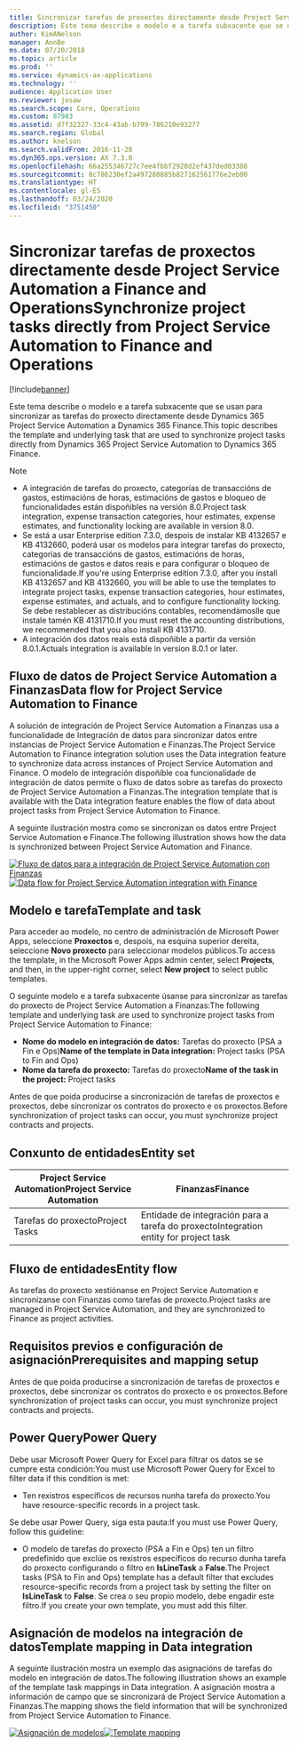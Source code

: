 ```yaml
---
title: Sincronizar tarefas de proxectos directamente desde Project Service Automation a Finance and Operations
description: Este tema describe o modelo e a tarefa subxacente que se usan para sincronizar as tarefas do proxecto directamente desde Microsoft Dynamics 365 Project Service Automation a Dynamics 365 Finance.
author: KimANelson
manager: AnnBe
ms.date: 07/20/2018
ms.topic: article
ms.prod: ''
ms.service: dynamics-ax-applications
ms.technology: ''
audience: Application User
ms.reviewer: josaw
ms.search.scope: Core, Operations
ms.custom: 87983
ms.assetid: d7f32327-33c4-43ab-b799-786210e93277
ms.search.region: Global
ms.author: knelson
ms.search.validFrom: 2016-11-28
ms.dyn365.ops.version: AX 7.3.0
ms.openlocfilehash: 66a255346727c7ee4fbbf2920d2ef437ded03308
ms.sourcegitcommit: 8c786230ef2a497280885b827162561776e2eb00
ms.translationtype: HT
ms.contentlocale: gl-ES
ms.lasthandoff: 03/24/2020
ms.locfileid: "3751450"
---
```

# <a name="synchronize-project-tasks-directly-from-project-service-automation-to-finance-and-operations"></a><span data-ttu-id="b8117-103">Sincronizar tarefas de proxectos directamente desde Project Service Automation a Finance and Operations</span><span class="sxs-lookup"><span data-stu-id="b8117-103">Synchronize project tasks directly from Project Service Automation to Finance and Operations</span></span>

[!include[banner](../includes/banner.md)]

<span data-ttu-id="b8117-104">Este tema describe o modelo e a tarefa subxacente que se usan para sincronizar as tarefas do proxecto directamente desde Dynamics 365 Project Service Automation a Dynamics 365 Finance.</span><span class="sxs-lookup"><span data-stu-id="b8117-104">This topic describes the template and underlying task that are used to synchronize project tasks directly from Dynamics 365 Project Service Automation to Dynamics 365 Finance.</span></span>

> [!NOTE]
> - <span data-ttu-id="b8117-105">A integración de tarefas do proxecto, categorías de transaccións de gastos, estimacións de horas, estimacións de gastos e bloqueo de funcionalidades están dispoñibles na versión 8.0.</span><span class="sxs-lookup"><span data-stu-id="b8117-105">Project task integration, expense transaction categories, hour estimates, expense estimates, and functionality locking are available in version 8.0.</span></span>
> - <span data-ttu-id="b8117-106">Se está a usar Enterprise edition 7.3.0, despois de instalar KB 4132657 e KB 4132660, poderá usar os modelos para integrar tarefas do proxecto, categorías de transaccións de gastos, estimacións de horas, estimacións de gastos e datos reais e para configurar o bloqueo de funcionalidade.</span><span class="sxs-lookup"><span data-stu-id="b8117-106">If you're using Enterprise edition 7.3.0, after you install KB 4132657 and KB 4132660, you will be able to use the templates to integrate project tasks, expense transaction categories, hour estimates, expense estimates, and actuals, and to configure functionality locking.</span></span> <span data-ttu-id="b8117-107">Se debe restablecer as distribucións contables, recomendámoslle que instale tamén KB 4131710.</span><span class="sxs-lookup"><span data-stu-id="b8117-107">If you must reset the accounting distributions, we recommended that you also install KB 4131710.</span></span>
> - <span data-ttu-id="b8117-108">A integración dos datos reais está dispoñible a partir da versión 8.0.1.</span><span class="sxs-lookup"><span data-stu-id="b8117-108">Actuals integration is available in version 8.0.1 or later.</span></span>

## <a name="data-flow-for-project-service-automation-to-finance"></a><span data-ttu-id="b8117-109">Fluxo de datos de Project Service Automation a Finanzas</span><span class="sxs-lookup"><span data-stu-id="b8117-109">Data flow for Project Service Automation to Finance</span></span>

<span data-ttu-id="b8117-110">A solución de integración de Project Service Automation a Finanzas usa a funcionalidade de Integración de datos para sincronizar datos entre instancias de Project Service Automation e Finanzas.</span><span class="sxs-lookup"><span data-stu-id="b8117-110">The Project Service Automation to Finance integration solution uses the Data integration feature to synchronize data across instances of Project Service Automation and Finance.</span></span> <span data-ttu-id="b8117-111">O modelo de integración dispoñible coa funcionalidade de integración de datos permite o fluxo de datos sobre as tarefas do proxecto de Project Service Automation a Finanzas.</span><span class="sxs-lookup"><span data-stu-id="b8117-111">The integration template that is available with the Data integration feature enables the flow of data about project tasks from Project Service Automation to Finance.</span></span>

<span data-ttu-id="b8117-112">A seguinte ilustración mostra como se sincronizan os datos entre Project Service Automation e Finance.</span><span class="sxs-lookup"><span data-stu-id="b8117-112">The following illustration shows how the data is synchronized between Project Service Automation and Finance.</span></span>

<span data-ttu-id="b8117-113">[![Fluxo de datos para a integración de Project Service Automation con Finanzas](./media/ProjectTasksFlow.png)](./media/ProjectTasksFlow.png)</span><span class="sxs-lookup"><span data-stu-id="b8117-113">[![Data flow for Project Service Automation integration with Finance](./media/ProjectTasksFlow.png)](./media/ProjectTasksFlow.png)</span></span>

## <a name="template-and-task"></a><span data-ttu-id="b8117-114">Modelo e tarefa</span><span class="sxs-lookup"><span data-stu-id="b8117-114">Template and task</span></span>

<span data-ttu-id="b8117-115">Para acceder ao modelo, no centro de administración de Microsoft Power Apps, seleccione **Proxectos** e, despois, na esquina superior dereita, seleccione **Novo proxecto** para seleccionar modelos públicos.</span><span class="sxs-lookup"><span data-stu-id="b8117-115">To access the template, in the Microsoft Power Apps admin center, select **Projects**, and then, in the upper-right corner, select **New project** to select public templates.</span></span>

<span data-ttu-id="b8117-116">O seguinte modelo e a tarefa subxacente úsanse para sincronizar as tarefas do proxecto de Project Service Automation a Finanzas:</span><span class="sxs-lookup"><span data-stu-id="b8117-116">The following template and underlying task are used to synchronize project tasks from Project Service Automation to Finance:</span></span>

- <span data-ttu-id="b8117-117">**Nome do modelo en integración de datos:** Tarefas do proxecto (PSA a Fin e Ops)</span><span class="sxs-lookup"><span data-stu-id="b8117-117">**Name of the template in Data integration:** Project tasks (PSA to Fin and Ops)</span></span>
- <span data-ttu-id="b8117-118">**Nome da tarefa do proxecto:** Tarefas do proxecto</span><span class="sxs-lookup"><span data-stu-id="b8117-118">**Name of the task in the project:** Project tasks</span></span>

<span data-ttu-id="b8117-119">Antes de que poida producirse a sincronización de tarefas de proxectos e proxectos, debe sincronizar os contratos do proxecto e os proxectos.</span><span class="sxs-lookup"><span data-stu-id="b8117-119">Before synchronization of project tasks can occur, you must synchronize project contracts and projects.</span></span>

## <a name="entity-set"></a><span data-ttu-id="b8117-120">Conxunto de entidades</span><span class="sxs-lookup"><span data-stu-id="b8117-120">Entity set</span></span>

| <span data-ttu-id="b8117-121">Project Service Automation</span><span class="sxs-lookup"><span data-stu-id="b8117-121">Project Service Automation</span></span> | <span data-ttu-id="b8117-122">Finanzas</span><span class="sxs-lookup"><span data-stu-id="b8117-122">Finance</span></span>                             |
|----------------------------|-------------------------------------|
| <span data-ttu-id="b8117-123">Tarefas do proxecto</span><span class="sxs-lookup"><span data-stu-id="b8117-123">Project Tasks</span></span>              | <span data-ttu-id="b8117-124">Entidade de integración para a tarefa do proxecto</span><span class="sxs-lookup"><span data-stu-id="b8117-124">Integration entity for project task</span></span> |

## <a name="entity-flow"></a><span data-ttu-id="b8117-125">Fluxo de entidades</span><span class="sxs-lookup"><span data-stu-id="b8117-125">Entity flow</span></span>

<span data-ttu-id="b8117-126">As tarefas do proxecto xestiónanse en Project Service Automation e sincronízanse con Finanzas como tarefas de proxecto.</span><span class="sxs-lookup"><span data-stu-id="b8117-126">Project tasks are managed in Project Service Automation, and they are synchronized to Finance as project activities.</span></span>

## <a name="prerequisites-and-mapping-setup"></a><span data-ttu-id="b8117-127">Requisitos previos e configuración de asignación</span><span class="sxs-lookup"><span data-stu-id="b8117-127">Prerequisites and mapping setup</span></span>

<span data-ttu-id="b8117-128">Antes de que poida producirse a sincronización de tarefas de proxectos e proxectos, debe sincronizar os contratos do proxecto e os proxectos.</span><span class="sxs-lookup"><span data-stu-id="b8117-128">Before synchronization of project tasks can occur, you must synchronize project contracts and projects.</span></span>

## <a name="power-query"></a><span data-ttu-id="b8117-129">Power Query</span><span class="sxs-lookup"><span data-stu-id="b8117-129">Power Query</span></span>

<span data-ttu-id="b8117-130">Debe usar Microsoft Power Query for Excel para filtrar os datos se se cumpre esta condición:</span><span class="sxs-lookup"><span data-stu-id="b8117-130">You must use Microsoft Power Query for Excel to filter data if this condition is met:</span></span>

- <span data-ttu-id="b8117-131">Ten rexistros específicos de recursos nunha tarefa do proxecto.</span><span class="sxs-lookup"><span data-stu-id="b8117-131">You have resource-specific records in a project task.</span></span>

<span data-ttu-id="b8117-132">Se debe usar Power Query, siga esta pauta:</span><span class="sxs-lookup"><span data-stu-id="b8117-132">If you must use Power Query, follow this guideline:</span></span>

- <span data-ttu-id="b8117-133">O modelo de tarefas do proxecto (PSA a Fin e Ops) ten un filtro predefinido que exclúe os rexistros específicos do recurso dunha tarefa do proxecto configurando o filtro en **IsLineTask** a **False**.</span><span class="sxs-lookup"><span data-stu-id="b8117-133">The Project tasks (PSA to Fin and Ops) template has a default filter that excludes resource-specific records from a project task by setting the filter on **IsLineTask** to **False**.</span></span> <span data-ttu-id="b8117-134">Se crea o seu propio modelo, debe engadir este filtro.</span><span class="sxs-lookup"><span data-stu-id="b8117-134">If you create your own template, you must add this filter.</span></span>

## <a name="template-mapping-in-data-integration"></a><span data-ttu-id="b8117-135">Asignación de modelos na integración de datos</span><span class="sxs-lookup"><span data-stu-id="b8117-135">Template mapping in Data integration</span></span>

<span data-ttu-id="b8117-136">A seguinte ilustración mostra un exemplo das asignacións de tarefas do modelo en integración de datos.</span><span class="sxs-lookup"><span data-stu-id="b8117-136">The following illustration shows an example of the template task mappings in Data integration.</span></span> <span data-ttu-id="b8117-137">A asignación mostra a información de campo que se sincronizará de Project Service Automation a Finanzas.</span><span class="sxs-lookup"><span data-stu-id="b8117-137">The mapping shows the field information that will be synchronized from Project Service Automation to Finance.</span></span>

<span data-ttu-id="b8117-138">[![Asignación de modelos](./media/ProjectTasksMapping.png)](./media/ProjectTasksMapping.png)</span><span class="sxs-lookup"><span data-stu-id="b8117-138">[![Template mapping](./media/ProjectTasksMapping.png)](./media/ProjectTasksMapping.png)</span></span>
